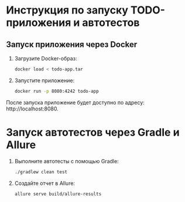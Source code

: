 # Инструкция по запуску TODO-приложения и автотестов

## Запуск приложения через Docker

1. Загрузите Docker-образ:
   ```bash
   docker load < todo-app.tar

2. Запустите приложение:

   ```bash
   docker run -p 8080:4242 todo-app

После запуска приложение будет доступно по адресу: http://localhost:8080.



# Запуск автотестов через Gradle и Allure

1. Выполните автотесты с помощью Gradle:
   ```bash
   ./gradlew clean test

2. Создайте отчет в Allure:

   ```bash
   allure serve build/allure-results
